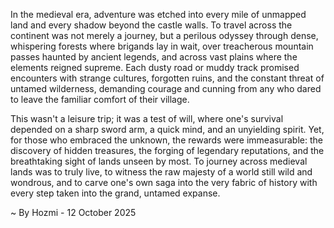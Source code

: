 
In the medieval era, adventure was etched into every mile of unmapped land and every shadow beyond the castle walls. To travel across the continent was not merely a journey, but a perilous odyssey through dense, whispering forests where brigands lay in wait, over treacherous mountain passes haunted by ancient legends, and across vast plains where the elements reigned supreme. Each dusty road or muddy track promised encounters with strange cultures, forgotten ruins, and the constant threat of untamed wilderness, demanding courage and cunning from any who dared to leave the familiar comfort of their village.

This wasn't a leisure trip; it was a test of will, where one's survival depended on a sharp sword arm, a quick mind, and an unyielding spirit. Yet, for those who embraced the unknown, the rewards were immeasurable: the discovery of hidden treasures, the forging of legendary reputations, and the breathtaking sight of lands unseen by most. To journey across medieval lands was to truly live, to witness the raw majesty of a world still wild and wondrous, and to carve one's own saga into the very fabric of history with every step taken into the grand, untamed expanse.

~ By Hozmi - 12 October 2025
